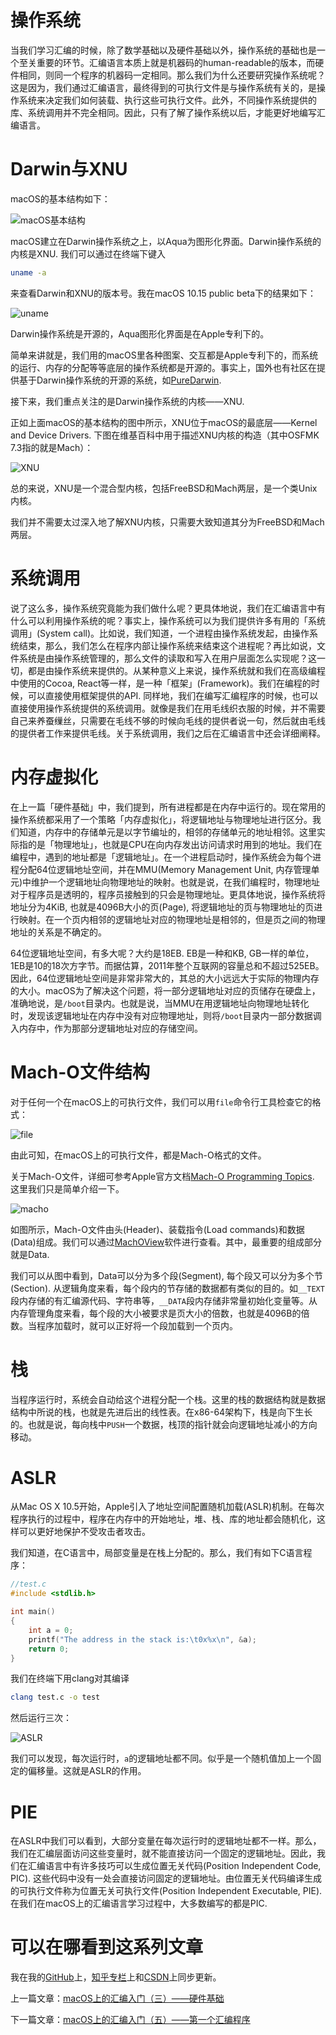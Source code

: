 # 操作系统

当我们学习汇编的时候，除了数学基础以及硬件基础以外，操作系统的基础也是一个至关重要的环节。汇编语言本质上就是机器码的human-readable的版本，而硬件相同，则同一个程序的机器码一定相同。那么我们为什么还要研究操作系统呢？这是因为，我们通过汇编语言，最终得到的可执行文件是与操作系统有关的，是操作系统来决定我们如何装载、执行这些可执行文件。此外，不同操作系统提供的库、系统调用并不完全相同。因此，只有了解了操作系统以后，才能更好地编写汇编语言。

# Darwin与XNU

macOS的基本结构如下：

![macOS基本结构](macOS上的汇编入门（四）——操作系统基础.assets/osx_architecture.png)

macOS建立在Darwin操作系统之上，以Aqua为图形化界面。Darwin操作系统的内核是XNU. 我们可以通过在终端下键入

```bash
uname -a
```

来查看Darwin和XNU的版本号。我在macOS 10.15 public beta下的结果如下：

![uname](macOS上的汇编入门（四）——操作系统基础.assets/uname.png)

Darwin操作系统是开源的，Aqua图形化界面是在Apple专利下的。

简单来讲就是，我们用的macOS里各种图案、交互都是Apple专利下的，而系统的运行、内存的分配等等底层的操作系统都是开源的。事实上，国外也有社区在提供基于Darwin操作系统的开源的系统，如[PureDarwin](http://www.puredarwin.org).

接下来，我们重点关注的是Darwin操作系统的内核——XNU.

正如上面macOS的基本结构的图中所示，XNU位于macOS的最底层——Kernel and Device Drivers. 下图在维基百科中用于描述XNU内核的构造（其中OSFMK 7.3指的就是Mach）：

![XNU](macOS上的汇编入门（四）——操作系统基础.assets/XNU.png)

总的来说，XNU是一个混合型内核，包括FreeBSD和Mach两层，是一个类Unix内核。

我们并不需要太过深入地了解XNU内核，只需要大致知道其分为FreeBSD和Mach两层。

# 系统调用

说了这么多，操作系统究竟能为我们做什么呢？更具体地说，我们在汇编语言中有什么可以利用操作系统的呢？事实上，操作系统可以为我们提供许多有用的「系统调用」(System call)。比如说，我们知道，一个进程由操作系统发起，由操作系统结束，那么，我们怎么在程序内部让操作系统来结束这个进程呢？再比如说，文件系统是由操作系统管理的，那么文件的读取和写入在用户层面怎么实现呢？这一切，都是由操作系统来提供的。从某种意义上来说，操作系统就和我们在高级编程中使用的Cocoa, React等一样，是一种「框架」(Framework)。我们在编程的时候，可以直接使用框架提供的API. 同样地，我们在编写汇编程序的时候，也可以直接使用操作系统提供的系统调用。就像是我们在用毛线织衣服的时候，并不需要自己来养蚕缫丝，只需要在毛线不够的时候向毛线的提供者说一句，然后就由毛线的提供者工作来提供毛线。关于系统调用，我们之后在汇编语言中还会详细阐释。

# 内存虚拟化

在上一篇「硬件基础」中，我们提到，所有进程都是在内存中运行的。现在常用的操作系统都采用了一个策略「内存虚拟化」，将逻辑地址与物理地址进行区分。我们知道，内存中的存储单元是以字节编址的，相邻的存储单元的地址相邻。这里实际指的是「物理地址」，也就是CPU在向内存发出访问请求时用到的地址。我们在编程中，遇到的地址都是「逻辑地址」。在一个进程启动时，操作系统会为每个进程分配64位逻辑地址空间，并在MMU(Memory Management Unit, 内存管理单元)中维护一个逻辑地址向物理地址的映射。也就是说，在我们编程时，物理地址对于程序员是透明的，程序员接触到的只会是物理地址。更具体地说，操作系统将地址分为4KiB, 也就是4096B大小的页(Page), 将逻辑地址的页与物理地址的页进行映射。在一个页内相邻的逻辑地址对应的物理地址是相邻的，但是页之间的物理地址的关系是不确定的。

64位逻辑地址空间，有多大呢？大约是18EB. EB是一种和KB, GB一样的单位，1EB是10的18次方字节。而据估算，2011年整个互联网的容量总和不超过525EB。因此，64位逻辑地址空间是非常非常大的，其总的大小远远大于实际的物理内存的大小。macOS为了解决这个问题，将一部分逻辑地址对应的页储存在硬盘上，准确地说，是`/boot`目录内。也就是说，当MMU在用逻辑地址向物理地址转化时，发现该逻辑地址在内存中没有对应物理地址，则将`/boot`目录内一部分数据调入内存中，作为那部分逻辑地址对应的存储空间。

# Mach-O文件结构

对于任何一个在macOS上的可执行文件，我们可以用`file`命令行工具检查它的格式：

![file](macOS上的汇编入门（四）——操作系统基础.assets/file.png)

由此可知，在macOS上的可执行文件，都是Mach-O格式的文件。

关于Mach-O文件，详细可参考Apple官方文档[Mach-O Programming Topics](https://developer.apple.com/library/archive/documentation/DeveloperTools/Conceptual/MachOTopics/0-Introduction/introduction.html). 这里我们只是简单介绍一下。

![macho](macOS上的汇编入门（四）——操作系统基础.assets/macho.png)

如图所示，Mach-O文件由头(Header)、装载指令(Load commands)和数据(Data)组成。我们可以通过[MachOView](https://github.com/fangshufeng/MachOView)软件进行查看。其中，最重要的组成部分就是Data.

我们可以从图中看到，Data可以分为多个段(Segment), 每个段又可以分为多个节(Section). 从逻辑角度来看，每个段内的节存储的数据都有类似的目的。如`__TEXT`段内存储的有汇编源代码、字符串等，`__DATA`段内存储非常量初始化变量等。从内存管理角度来看，每个段的大小被要求是页大小的倍数，也就是4096B的倍数。当程序加载时，就可以正好将一个段加载到一个页内。

# 栈

当程序运行时，系统会自动给这个进程分配一个栈。这里的栈的数据结构就是数据结构中所说的栈，也就是先进后出的线性表。在x86-64架构下，栈是向下生长的。也就是说，每向栈中`PUSH`一个数据，栈顶的指针就会向逻辑地址减小的方向移动。

# ASLR

从Mac OS X 10.5开始，Apple引入了地址空间配置随机加载(ASLR)机制。在每次程序执行的过程中，程序在内存中的开始地址，堆、栈、库的地址都会随机化，这样可以更好地保护不受攻击者攻击。

我们知道，在C语言中，局部变量是在栈上分配的。那么，我们有如下C语言程序：

```C
//test.c
#include <stdlib.h>

int main()
{
    int a = 0;
    printf("The address in the stack is:\t0x%x\n", &a);
    return 0;
}
```

我们在终端下用clang对其编译

```Bash
clang test.c -o test
```

然后运行三次：

![ASLR](macOS上的汇编入门（四）——操作系统基础.assets/ASLR.png)

我们可以发现，每次运行时，`a`的逻辑地址都不同。似乎是一个随机值加上一个固定的偏移量。这就是ASLR的作用。

# PIE

在ASLR中我们可以看到，大部分变量在每次运行时的逻辑地址都不一样。那么，我们在汇编层面访问这些变量时，就不能直接访问一个固定的逻辑地址。因此，我们在汇编语言中有许多技巧可以生成位置无关代码(Position Independent Code, PIC). 这些代码中没有一处会直接访问固定的逻辑地址。由位置无关代码编译生成的可执行文件称为位置无关可执行文件(Position Independent Executable, PIE). 在我们在macOS上的汇编语言学习过程中，大多数编写的都是PIC.

# 可以在哪看到这系列文章

我在我的[GitHub](https://github.com/Evian-Zhang/Assembly-on-macOS)上，[知乎专栏](https://zhuanlan.zhihu.com/c_1132336120712765440)上和[CSDN](https://blog.csdn.net/EvianZhang)上同步更新。

上一篇文章：[macOS上的汇编入门（三）——硬件基础](macOS上的汇编入门（三）——硬件基础.md)

下一篇文章：[macOS上的汇编入门（五）——第一个汇编程序](macOS上的汇编入门（五）——第一个汇编程序.md)

